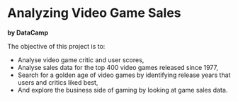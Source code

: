 # Analyzing Video Game Sales 
**by DataCamp**

The objective of this project is to:
- Analyse video game critic and user scores,
- Analyse sales data for the top 400 video games released since 1977,
- Search for a golden age of video games by identifying release years that users and critics liked best,
- And explore the business side of gaming by looking at game sales data.
